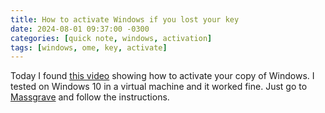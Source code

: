 ```yaml
---
title: How to activate Windows if you lost your key
date: 2024-08-01 09:37:00 -0300
categories: [quick note, windows, activation]
tags: [windows, ome, key, activate]
---
```


Today I found [this video](https://www.youtube.com/watch?v=rDH0f59klWc) showing how to activate your copy of Windows. I tested on Windows 10 in a virtual machine and it worked fine. Just go to [Massgrave](https://massgrave.dev) and follow the instructions.